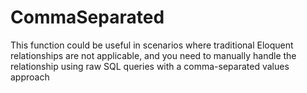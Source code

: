 # CommaSeparated
This function could be useful in scenarios where traditional Eloquent relationships are not applicable, and you need to manually handle the relationship using raw SQL queries with a comma-separated values approach
